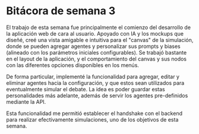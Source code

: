 # Bitácora de semana 3

El trabajo de esta semana fue principalmente el comienzo del desarrollo de la aplicación web de cara al usuario. Apoyado con IA y los mockups que diseñé, creé una vista amigable e intuitiva para el "canvas" de la simulación, donde se pueden agregar agentes y personalizar sus prompts y biases (alineado con los parámetros iniciales configurables). Se trabajó bastante en el layout de la aplicación, y el comportamiento del canvas y sus nodos con las diferentes opciones disponibles en los menús.

De forma particular, implementé la funcionalidad para agregar, editar y eliminar agentes hacia la configuración, y que estos sean utilizados para eventualmente simular el debate. La idea es poder guardar estas personalidades más adelante, además de servir los agentes pre-definidos mediante la API.

Esta funcionalidad me permitió establecer el handshake con el backend para realizar efectivamente simulaciones, uno de los objetivos de esta semana.